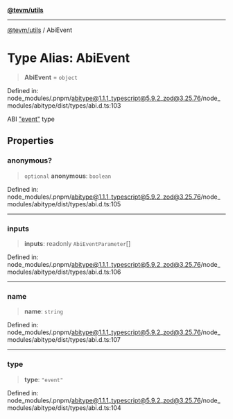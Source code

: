 [**@tevm/utils**](../README.md)

***

[@tevm/utils](../globals.md) / AbiEvent

# Type Alias: AbiEvent

> **AbiEvent** = `object`

Defined in: node\_modules/.pnpm/abitype@1.1.1\_typescript@5.9.2\_zod@3.25.76/node\_modules/abitype/dist/types/abi.d.ts:103

ABI ["event"](https://docs.soliditylang.org/en/latest/abi-spec.html#events) type

## Properties

### anonymous?

> `optional` **anonymous**: `boolean`

Defined in: node\_modules/.pnpm/abitype@1.1.1\_typescript@5.9.2\_zod@3.25.76/node\_modules/abitype/dist/types/abi.d.ts:105

***

### inputs

> **inputs**: readonly `AbiEventParameter`[]

Defined in: node\_modules/.pnpm/abitype@1.1.1\_typescript@5.9.2\_zod@3.25.76/node\_modules/abitype/dist/types/abi.d.ts:106

***

### name

> **name**: `string`

Defined in: node\_modules/.pnpm/abitype@1.1.1\_typescript@5.9.2\_zod@3.25.76/node\_modules/abitype/dist/types/abi.d.ts:107

***

### type

> **type**: `"event"`

Defined in: node\_modules/.pnpm/abitype@1.1.1\_typescript@5.9.2\_zod@3.25.76/node\_modules/abitype/dist/types/abi.d.ts:104
